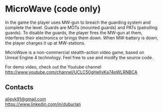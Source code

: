# MicroWave (code only)

In the game the player uses MW-gun to breach the guarding system and complete the level. Guards are MOTs (mounted guards) and PATs (patrolling guards). To disable the guards, the player fires the MW-gun at them, interferes their electronics or brings them down. When MW-battery is down, the player charges it up at MW-stations.

MicroWave is a non-commercial stealth-action video game, based on Unreal Engine 4 technology. Feel free to use and modify the source code.

For demo video, check out the Youtube channel  
http://www.youtube.com/channel/UCLC50gHellyKa74oWLRNBCA

## Contacts
alievk91@gmail.com  
https://www.linkedin.com/in/duburlan
